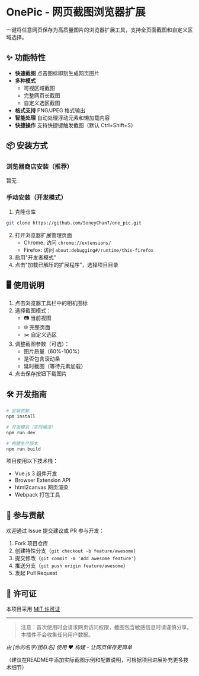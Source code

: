 # OnePic - 网页截图浏览器扩展

一键将任意网页保存为高质量图片的浏览器扩展工具，支持全页面截图和自定义区域选择。

## ✨ 功能特性
- **快速截图** 点击图标即刻生成网页图片
- **多种模式** 
  - 可视区域截图
  - 完整网页长截图
  - 自定义选区截图
- **格式支持** PNG/JPEG 格式输出
- **智能处理** 自动处理浮动元素和懒加载内容
- **快捷操作** 支持快捷键触发截图（默认 Ctrl+Shift+S）

## 📦 安装方式

### 浏览器商店安装（推荐）
暂无

### 手动安装（开发模式）
1. 克隆仓库
```bash
git clone https://github.com/SoneyChan7/one_pic.git
```
2. 打开浏览器扩展管理页面
   - Chrome: 访问 `chrome://extensions/`
   - Firefox: 访问 `about:debugging#/runtime/this-firefox`
3. 启用"开发者模式"
4. 点击"加载已解压的扩展程序"，选择项目目录

## 🖥️ 使用说明
1. 点击浏览器工具栏中的相机图标
2. 选择截图模式：
   - 📷 当前视图
   - 🌐 完整页面
   - ✂️ 自定义选区
3. 调整截图参数（可选）：
   - 图片质量（60%-100%）
   - 是否包含滚动条
   - 延时截图（等待元素加载）
4. 点击保存按钮下载图片

## 🛠️ 开发指南
```bash
# 安装依赖
npm install

# 开发模式（实时编译）
npm run dev

# 构建生产版本
npm run build
```
项目使用以下技术栈：
- Vue.js 3 组件开发
- Browser Extension API
- html2canvas 网页渲染
- Webpack 打包工具

## 🤝 参与贡献
欢迎通过 Issue 提交建议或 PR 参与开发：
1. Fork 项目仓库
2. 创建特性分支（`git checkout -b feature/awesome`）
3. 提交修改（`git commit -m 'Add awesome feature'`）
4. 推送分支（`git push origin feature/awesome`）
5. 发起 Pull Request

## 📄 许可证
本项目采用 [MIT 许可证](LICENSE)

---

> 注意：首次使用时会请求网页访问权限，截图包含敏感信息时请谨慎分享。本插件不会收集任何用户数据。

*由 [你的名字/团队名] 使用 ❤️ 构建 - 让网页保存更简单* 

（建议在README中添加实际截图示例和配置说明，可根据项目进展补充更多技术细节）
